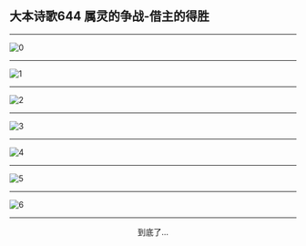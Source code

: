 
## 大本诗歌644 属灵的争战-借主的得胜
        
<div id="aplayer0"></div>

---

<img alt="0" data-original="/data/d0643/0">

---

<img alt="1" data-original="/data/d0643/1">

---

<img alt="2" data-original="/data/d0643/2">

---

<img alt="3" data-original="/data/d0643/3">

---

<img alt="4" data-original="/data/d0643/4">

---

<img alt="5" data-original="/data/d0643/5">

---

<img alt="6" data-original="/data/d0643/6">

---

<p style="text-align: center">到底了...</p>

<script src="/js/dist-view.js"></script>

<script>
MAIN.id = 'd0643';
        
const ap0 = new APlayer({
    container: document.getElementById('aplayer0'),
    volume: 1,
    loop: 'none',
    preload: 'none',
    audio: [{
        name: '大本诗歌644.mp3',
        artist: '大本诗歌',
        url: 'https://res.wx.qq.com/voice/getvoice?mediaid=MzI0NTk3MDM5M18yMjQ3NDk1ODU4',
        cover: '/favicon'
    }]
});
</script>
